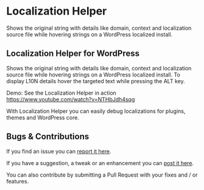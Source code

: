 Localization Helper
=================================

Shows the original string with details like domain, context and localization source file while hovering strings on a WordPress localized install.

Localization Helper for WordPress
---------------------------------------------------

Shows the original string with details like domain, context and localization source file while hovering strings on a WordPress localized install. To display L10N details hover the targeted text while pressing the ALT key.

Demo: See the Localization Helper in action https://www.youtube.com/watch?v=NTHbJdh4sqg

With Localization Helper you can easily debug localizations for plugins, themes and WordPress core.

Bugs & Contributions
--------------------

If you find an issue you can <a href="https://github.com/deconf/Localization-Helper/issues">report it here</a>. 

If you have a suggestion, a tweak or an enhancement you can <a href="https://github.com/deconf/Localization-Helper/labels/enhancement">post it here</a>.

You can also contribute by submitting a Pull Request with your fixes and / or features.
